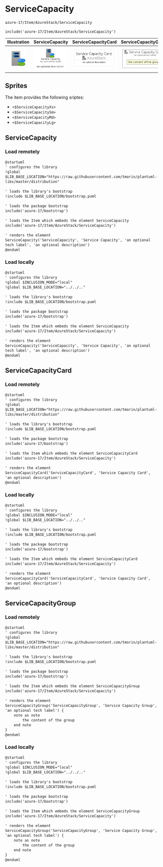 # ServiceCapacity


```text
azure-17/Item/AzureStack/ServiceCapacity
```

```text
include('azure-17/Item/AzureStack/ServiceCapacity')
```



| Illustration | ServiceCapacity | ServiceCapacityCard | ServiceCapacityGroup |
| :---: | :---: | :---: | :---: |
| ![illustration for Illustration](../../../azure-17/Item/AzureStack/ServiceCapacity.png) | ![illustration for ServiceCapacity](../../../azure-17/Item/AzureStack/ServiceCapacity.Local.png) | ![illustration for ServiceCapacityCard](../../../azure-17/Item/AzureStack/ServiceCapacityCard.Local.png) | ![illustration for ServiceCapacityGroup](../../../azure-17/Item/AzureStack/ServiceCapacityGroup.Local.png) |



## Sprites
The item provides the following sriptes:

- `<$ServiceCapacityXs>`
- `<$ServiceCapacitySm>`
- `<$ServiceCapacityMd>`
- `<$ServiceCapacityLg>`





## ServiceCapacity

### Load remotely
```plantuml
@startuml
' configures the library
!global $LIB_BASE_LOCATION="https://raw.githubusercontent.com/tmorin/plantuml-libs/master/distribution"

' loads the library's bootstrap
!include $LIB_BASE_LOCATION/bootstrap.puml

' loads the package bootstrap
include('azure-17/bootstrap')

' loads the Item which embeds the element ServiceCapacity
include('azure-17/Item/AzureStack/ServiceCapacity')

' renders the element
ServiceCapacity('ServiceCapacity', 'Service Capacity', 'an optional tech label', 'an optional description')
@enduml
```

### Load locally
```plantuml
@startuml
' configures the library
!global $INCLUSION_MODE="local"
!global $LIB_BASE_LOCATION="../../.."

' loads the library's bootstrap
!include $LIB_BASE_LOCATION/bootstrap.puml

' loads the package bootstrap
include('azure-17/bootstrap')

' loads the Item which embeds the element ServiceCapacity
include('azure-17/Item/AzureStack/ServiceCapacity')

' renders the element
ServiceCapacity('ServiceCapacity', 'Service Capacity', 'an optional tech label', 'an optional description')
@enduml
```

## ServiceCapacityCard

### Load remotely
```plantuml
@startuml
' configures the library
!global $LIB_BASE_LOCATION="https://raw.githubusercontent.com/tmorin/plantuml-libs/master/distribution"

' loads the library's bootstrap
!include $LIB_BASE_LOCATION/bootstrap.puml

' loads the package bootstrap
include('azure-17/bootstrap')

' loads the Item which embeds the element ServiceCapacityCard
include('azure-17/Item/AzureStack/ServiceCapacity')

' renders the element
ServiceCapacityCard('ServiceCapacityCard', 'Service Capacity Card', 'an optional description')
@enduml
```

### Load locally
```plantuml
@startuml
' configures the library
!global $INCLUSION_MODE="local"
!global $LIB_BASE_LOCATION="../../.."

' loads the library's bootstrap
!include $LIB_BASE_LOCATION/bootstrap.puml

' loads the package bootstrap
include('azure-17/bootstrap')

' loads the Item which embeds the element ServiceCapacityCard
include('azure-17/Item/AzureStack/ServiceCapacity')

' renders the element
ServiceCapacityCard('ServiceCapacityCard', 'Service Capacity Card', 'an optional description')
@enduml
```

## ServiceCapacityGroup

### Load remotely
```plantuml
@startuml
' configures the library
!global $LIB_BASE_LOCATION="https://raw.githubusercontent.com/tmorin/plantuml-libs/master/distribution"

' loads the library's bootstrap
!include $LIB_BASE_LOCATION/bootstrap.puml

' loads the package bootstrap
include('azure-17/bootstrap')

' loads the Item which embeds the element ServiceCapacityGroup
include('azure-17/Item/AzureStack/ServiceCapacity')

' renders the element
ServiceCapacityGroup('ServiceCapacityGroup', 'Service Capacity Group', 'an optional tech label') {
    note as note
        the content of the group
    end note
}
@enduml
```

### Load locally
```plantuml
@startuml
' configures the library
!global $INCLUSION_MODE="local"
!global $LIB_BASE_LOCATION="../../.."

' loads the library's bootstrap
!include $LIB_BASE_LOCATION/bootstrap.puml

' loads the package bootstrap
include('azure-17/bootstrap')

' loads the Item which embeds the element ServiceCapacityGroup
include('azure-17/Item/AzureStack/ServiceCapacity')

' renders the element
ServiceCapacityGroup('ServiceCapacityGroup', 'Service Capacity Group', 'an optional tech label') {
    note as note
        the content of the group
    end note
}
@enduml
```


